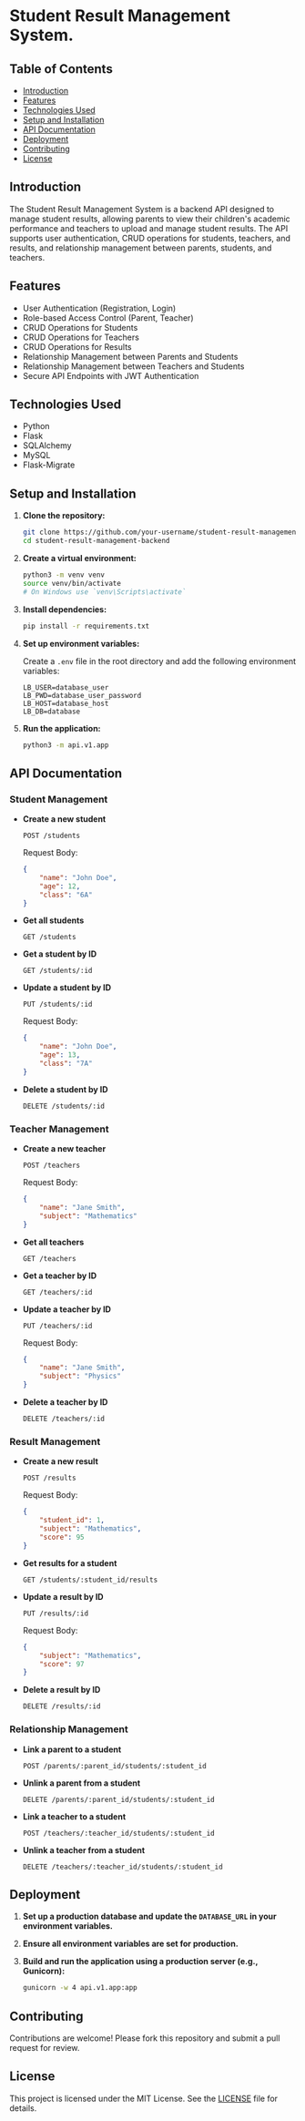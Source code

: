 # Student Result Management System.

## Table of Contents

- [Introduction](#introduction)
- [Features](#features)
- [Technologies Used](#technologies-used)
- [Setup and Installation](#setup-and-installation)
- [API Documentation](#api-documentation)
- [Deployment](#deployment)
- [Contributing](#contributing)
- [License](#license)

## Introduction

The Student Result Management System is a backend API designed to manage student results, allowing parents to view their children's academic performance and teachers to upload and manage student results. The API supports user authentication, CRUD operations for students, teachers, and results, and relationship management between parents, students, and teachers.

## Features

- User Authentication (Registration, Login)
- Role-based Access Control (Parent, Teacher)
- CRUD Operations for Students
- CRUD Operations for Teachers
- CRUD Operations for Results
- Relationship Management between Parents and Students
- Relationship Management between Teachers and Students
- Secure API Endpoints with JWT Authentication

## Technologies Used

- Python
- Flask
- SQLAlchemy
- MySQL
- Flask-Migrate

## Setup and Installation

1. **Clone the repository:**

    ```sh
    git clone https://github.com/your-username/student-result-management-backend.git
    cd student-result-management-backend
    ```

2. **Create a virtual environment:**

    ```sh
    python3 -m venv venv
    source venv/bin/activate
    # On Windows use `venv\Scripts\activate`
    ```

3. **Install dependencies:**

    ```sh
    pip install -r requirements.txt
    ```

4. **Set up environment variables:**

    Create a `.env` file in the root directory and add the following environment variables:

    ```env
    LB_USER=database_user
    LB_PWD=database_user_password
    LB_HOST=database_host
    LB_DB=database
    ```

5. **Run the application:**

    ```sh
    python3 -m api.v1.app
    ```

## API Documentation

### Student Management

- **Create a new student**

    ```http
    POST /students
    ```

    Request Body:

    ```json
    {
        "name": "John Doe",
        "age": 12,
        "class": "6A"
    }
    ```

- **Get all students**

    ```http
    GET /students
    ```

- **Get a student by ID**

    ```http
    GET /students/:id
    ```

- **Update a student by ID**

    ```http
    PUT /students/:id
    ```

    Request Body:

    ```json
    {
        "name": "John Doe",
        "age": 13,
        "class": "7A"
    }
    ```

- **Delete a student by ID**

    ```http
    DELETE /students/:id
    ```

### Teacher Management

- **Create a new teacher**

    ```http
    POST /teachers
    ```

    Request Body:

    ```json
    {
        "name": "Jane Smith",
        "subject": "Mathematics"
    }
    ```

- **Get all teachers**

    ```http
    GET /teachers
    ```

- **Get a teacher by ID**

    ```http
    GET /teachers/:id
    ```

- **Update a teacher by ID**

    ```http
    PUT /teachers/:id
    ```

    Request Body:

    ```json
    {
        "name": "Jane Smith",
        "subject": "Physics"
    }
    ```

- **Delete a teacher by ID**

    ```http
    DELETE /teachers/:id
    ```

### Result Management

- **Create a new result**

    ```http
    POST /results
    ```

    Request Body:

    ```json
    {
        "student_id": 1,
        "subject": "Mathematics",
        "score": 95
    }
    ```

- **Get results for a student**

    ```http
    GET /students/:student_id/results
    ```

- **Update a result by ID**

    ```http
    PUT /results/:id
    ```

    Request Body:

    ```json
    {
        "subject": "Mathematics",
        "score": 97
    }
    ```

- **Delete a result by ID**

    ```http
    DELETE /results/:id
    ```

### Relationship Management

- **Link a parent to a student**

    ```http
    POST /parents/:parent_id/students/:student_id
    ```

- **Unlink a parent from a student**

    ```http
    DELETE /parents/:parent_id/students/:student_id
    ```

- **Link a teacher to a student**

    ```http
    POST /teachers/:teacher_id/students/:student_id
    ```

- **Unlink a teacher from a student**

    ```http
    DELETE /teachers/:teacher_id/students/:student_id
    ```

## Deployment

1. **Set up a production database and update the `DATABASE_URL` in your environment variables.**

2. **Ensure all environment variables are set for production.**

3. **Build and run the application using a production server (e.g., Gunicorn):**

    ```sh
    gunicorn -w 4 api.v1.app:app
    ```

## Contributing

Contributions are welcome! Please fork this repository and submit a pull request for review.

## License

This project is licensed under the MIT License. See the [LICENSE](LICENSE) file for details.

